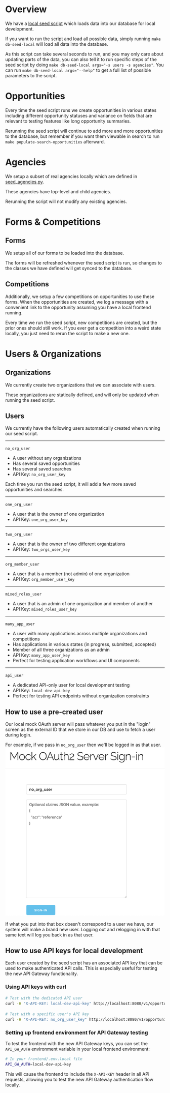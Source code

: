 # Overview
We have a [local seed script](/api/tests/lib/seed_local_db.py) which loads data into our database for local development.

If you want to run the script and load all possible data, simply running `make db-seed-local`
will load all data into the database.

As this script can take several seconds to run, and you may only care about updating
parts of the data, you can also tell it to run specific steps of the seed script by
doing `make db-seed-local args="-s users -s agencies"`. You can run `make db-seed-local args="--help"`
to get a full list of possible parameters to the script.

# Opportunities
Every time the seed script runs we create opportunities in various states including
different opportunity statuses and variance on fields that are relevant to testing features
like long opportunity summaries.

Rerunning the seed script will continue to add more and more opportunities to the database,
but remember if you want them viewable in search to run `make populate-search-opportunities`
afterward.

# Agencies
We setup a subset of real agencies locally which are defined in [seed_agencies.py](/api/tests/lib/seed_agencies.py).

These agencies have top-level and child agencies.

Rerunning the script will not modify any existing agencies.

# Forms & Competitions

## Forms
We setup all of our forms to be loaded into the database.

The forms will be refreshed whenever the seed script is run, so changes
to the classes we have defined will get synced to the database.

## Competitions
Additionally, we setup a few competitions on opportunities to use these forms.
When the opportunities are created, we log a message with a convenient link
to the opportunity assuming you have a local frontend running.

Every time we run the seed script, new competitions are created, but the prior
ones should still work. If you ever get a competition into a weird state locally,
you just need to rerun the script to make a new one.

# Users & Organizations

## Organizations
We currently create two organizations that we can associate with users.

These organizations are statically defined, and will only be updated when running the seed script.

## Users
We currently have the following users automatically created when running our seed script.

---
`no_org_user`
* A user without any organizations
* Has several saved opportunities
* Has several saved searches
* API Key: `no_org_user_key`

Each time you run the seed script, it will add a few more saved opportunities and searches.

---
`one_org_user`
* A user that is the owner of one organization
* API Key: `one_org_user_key`

---
`two_org_user`
* A user that is the owner of two different organizations
* API Key: `two_orgs_user_key`

---
`org_member_user`
* A user that is a member (not admin) of one organization
* API Key: `org_member_user_key`

---
`mixed_roles_user`
* A user that is an admin of one organization and member of another
* API Key: `mixed_roles_user_key`

---
`many_app_user`
* A user with many applications across multiple organizations and competitions
* Has applications in various states (in progress, submitted, accepted)
* Member of all three organizations as an admin
* API Key: `many_app_user_key`
* Perfect for testing application workflows and UI components

---
`api_user`
* A dedicated API-only user for local development testing
* API Key: `local-dev-api-key`
* Perfect for testing API endpoints without organization constraints

## How to use a pre-created user
Our local mock OAuth server will pass whatever you put in the "login" screen
as the external ID that we store in our DB and use to fetch a user during login.

For example, if we pass in `no_org_user` then we'll be logged in as that user.
![Local Mock OAuth](./images/local-mock-oauth.png)

If what you put into that box doesn't correspond to a user we have, our system
will make a brand new user. Logging out and relogging in with that same text will
log you back in as that user.

## How to use API keys for local development

Each user created by the seed script has an associated API key that can be used to make authenticated API calls. This is especially useful for testing the new API Gateway functionality.

### Using API keys with curl

```bash
# Test with the dedicated API user
curl -H "X-API-KEY: local-dev-api-key" http://localhost:8080/v1/opportunities

# Test with a specific user's API key
curl -H "X-API-KEY: no_org_user_key" http://localhost:8080/v1/opportunities
```

### Setting up frontend environment for API Gateway testing

To test the frontend with the new API Gateway keys, you can set the `API_GW_AUTH` environment variable in your local frontend environment:

```bash
# In your frontend/.env.local file
API_GW_AUTH=local-dev-api-key
```

This will cause the frontend to include the `X-API-KEY` header in all API requests, allowing you to test the new API Gateway authentication flow locally.
